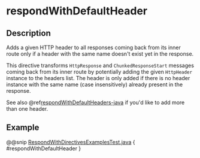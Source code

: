 <a id="respondwithdefaultheader-java"></a>
# respondWithDefaultHeader

## Description

Adds a given HTTP header to all responses coming back from its inner route only if a header with the same name doesn't
exist yet in the response.

This directive transforms `HttpResponse` and `ChunkedResponseStart` messages coming back from its inner route by
potentially adding the given `HttpHeader` instance to the headers list.
The header is only added if there is no header instance with the same name (case insensitively) already present in the
response.

See also @ref[respondWithDefaultHeaders-java](respondWithDefaultHeaders.md#respondwithdefaultheaders-java)  if you'd like to add more than one header.

## Example

@@snip [RespondWithDirectivesExamplesTest.java](../../../../../../../test/java/docs/http/javadsl/server/directives/RespondWithDirectivesExamplesTest.java) { #respondWithDefaultHeader }